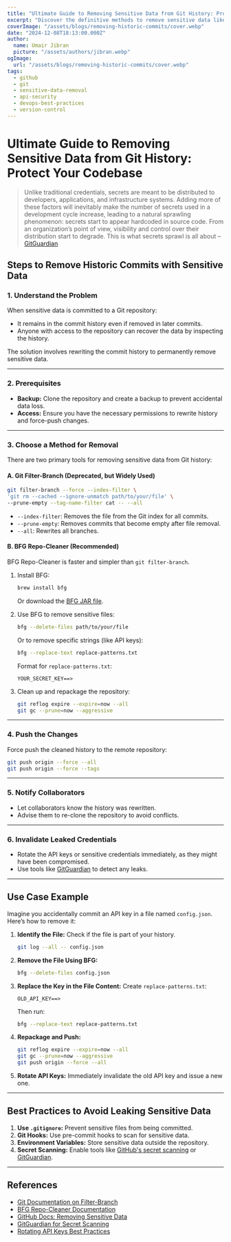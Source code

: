 ```yaml
---
title: "Ultimate Guide to Removing Sensitive Data from Git History: Protect Your Codebase"
excerpt: "Discover the definitive methods to remove sensitive data like API keys from Git history. Learn how to safeguard your repository, rewrite commit history, and prevent future leaks using best practices."
coverImage: "/assets/blogs/removing-historic-commits/cover.webp"
date: "2024-12-08T18:13:00.000Z"
author:
  name: Umair Jibran
  picture: "/assets/authors/jibran.webp"
ogImage:
  url: "/assets/blogs/removing-historic-commits/cover.webp"
tags:
  - github
  - git
  - sensitive-data-removal
  - api-security
  - devops-best-practices
  - version-control
---
```


# Ultimate Guide to Removing Sensitive Data from Git History: Protect Your Codebase

> Unlike traditional credentials, secrets are meant to be distributed to developers, applications, and infrastructure systems. Adding more of these factors will inevitably make the number of secrets used in a development cycle increase, leading to a natural sprawling phenomenon: secrets start to appear hardcoded in source code. From an organization’s point of view, visibility and control over their distribution start to degrade. This is what secrets sprawl is all about – [GitGuardian](https://www.gitguardian.com/glossary/secret-sprawl-definition?ref=umairjibran.com)

## Steps to Remove Historic Commits with Sensitive Data

### 1. Understand the Problem

When sensitive data is committed to a Git repository:

- It remains in the commit history even if removed in later commits.
- Anyone with access to the repository can recover the data by inspecting the history.

The solution involves rewriting the commit history to permanently remove sensitive data.

---

### 2. Prerequisites

- **Backup:** Clone the repository and create a backup to prevent accidental data loss.
- **Access:** Ensure you have the necessary permissions to rewrite history and force-push changes.

---

### 3. Choose a Method for Removal

There are two primary tools for removing sensitive data from Git history:

#### A. **Git Filter-Branch (Deprecated, but Widely Used)**

```bash
git filter-branch --force --index-filter \
'git rm --cached --ignore-unmatch path/to/your/file' \
--prune-empty --tag-name-filter cat -- --all
```

- `--index-filter`: Removes the file from the Git index for all commits.
- `--prune-empty`: Removes commits that become empty after file removal.
- `--all`: Rewrites all branches.

#### B. **BFG Repo-Cleaner (Recommended)**

BFG Repo-Cleaner is faster and simpler than `git filter-branch`.

1. Install BFG:

   ```bash
   brew install bfg
   ```

   Or download the [BFG JAR file](https://rtyley.github.io/bfg-repo-cleaner/).

2. Use BFG to remove sensitive files:

   ```bash
   bfg --delete-files path/to/your/file
   ```

   Or to remove specific strings (like API keys):

   ```bash
   bfg --replace-text replace-patterns.txt
   ```

   Format for `replace-patterns.txt`:

   ```
   YOUR_SECRET_KEY==>
   ```

3. Clean up and repackage the repository:
   ```bash
   git reflog expire --expire=now --all
   git gc --prune=now --aggressive
   ```

---

### 4. Push the Changes

Force push the cleaned history to the remote repository:

```bash
git push origin --force --all
git push origin --force --tags
```

---

### 5. Notify Collaborators

- Let collaborators know the history was rewritten.
- Advise them to re-clone the repository to avoid conflicts.

---

### 6. Invalidate Leaked Credentials

- Rotate the API keys or sensitive credentials immediately, as they might have been compromised.
- Use tools like [GitGuardian](https://www.gitguardian.com/) to detect any leaks.

---

## Use Case Example

Imagine you accidentally commit an API key in a file named `config.json`. Here’s how to remove it:

1. **Identify the File:** Check if the file is part of your history.

   ```bash
   git log --all -- config.json
   ```

2. **Remove the File Using BFG:**

   ```bash
   bfg --delete-files config.json
   ```

3. **Replace the Key in the File Content:**
   Create `replace-patterns.txt`:

   ```
   OLD_API_KEY==>
   ```

   Then run:

   ```bash
   bfg --replace-text replace-patterns.txt
   ```

4. **Repackage and Push:**

   ```bash
   git reflog expire --expire=now --all
   git gc --prune=now --aggressive
   git push origin --force --all
   ```

5. **Rotate API Keys:** Immediately invalidate the old API key and issue a new one.

---

## Best Practices to Avoid Leaking Sensitive Data

1. **Use `.gitignore`:** Prevent sensitive files from being committed.
2. **Git Hooks:** Use pre-commit hooks to scan for sensitive data.
3. **Environment Variables:** Store sensitive data outside the repository.
4. **Secret Scanning:** Enable tools like [GitHub's secret scanning](https://docs.github.com/en/code-security/secret-scanning) or [GitGuardian](https://www.gitguardian.com/).

---

## References

- [Git Documentation on Filter-Branch](https://git-scm.com/docs/git-filter-branch)
- [BFG Repo-Cleaner Documentation](https://rtyley.github.io/bfg-repo-cleaner/)
- [GitHub Docs: Removing Sensitive Data](https://docs.github.com/en/authentication/keeping-your-account-and-data-secure/removing-sensitive-data-from-a-repository)
- [GitGuardian for Secret Scanning](https://www.gitguardian.com/)
- [Rotating API Keys Best Practices](https://blog.gitguardian.com/api-key-rotation-best-practices/)
